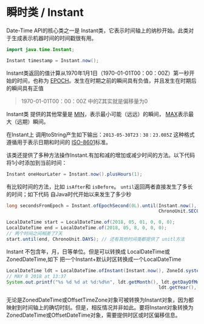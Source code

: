 # 瞬时类 / Instant

Date-Time API的核心类之一是 Instant类，它表示时间轴上的纳秒开始。此类对于生成表示机器时间的时间戳很有用。

```java
import java.time.Instant;

Instant timestamp = Instant.now();
```

Instant类返回的值计算从1970年1月1日（1970-01-01T00：00：00Z）第一秒开始的时间，也称为 [EPOCH](https://docs.oracle.com/javase/8/docs/api/java/time/Instant.html#EPOCH)。发生在时期之前的瞬间具有负值，并且发生在时期后的瞬间具有正值

> 1970-01-01T00：00：00Z 中的Z其实就是偏移量为0

Instant类 提供的其他常量是 [MIN](https://docs.oracle.com/javase/8/docs/api/java/time/Instant.html#MIN)，表示最小可能（远远）的瞬间， [MAX](https://docs.oracle.com/javase/8/docs/api/java/time/Instant.html#MAX)表示最大（远期）瞬间。

在Instant上 调用toString产生如下输出：`2013-05-30T23：38：23.085Z` 这种格式遵循用于表示日期和时间的 [ISO-8601](https://www.iso.org/iso-8601-date-and-time-format.html)标准。

该类还提供了多种方法操作Instant.有加和减的增加或减少时间的方法。以下代码将1小时添加到当前时间：

```java
Instant oneHourLater = Instant.now().plusHours(1);
```

有比较时间的方法，比如 `isAfter`和 `isBefore`。 `until`返回两者直接发生了多长的时间；如下代码 自Java时代开始以来发生了多少秒

```java
long secondsFromEpoch = Instant.ofEpochSecond(0L).until(Instant.now(),
                                                        ChronoUnit.SECONDS);

LocalDateTime start = LocalDateTime.of(2018, 05, 01, 0, 0, 0);
LocalDateTime end = LocalDateTime.of(2018, 05, 8, 0, 0, 0);
// 两个时间之间相差了7天
start.until(end, ChronoUnit.DAYS); // 还有其他时间类都提供了 unitl方法
```

Instant 不包含年，月，日等单位。但是可以转换成 LocalDateTime或ZonedDateTime,如下 把一个Instant+默认时区转换成一个LocalDateTime
```java
LocalDateTime ldt = LocalDateTime.ofInstant(Instant.now(), ZoneId.systemDefault());
// MAY 8 2018 at 13:37
System.out.printf("%s %d %d at %d:%d%n", ldt.getMonth(), ldt.getDayOfMonth(),
                                                        ldt.getYear(), ldt.getHour(), ldt.getMinute());
```

无论是ZonedDateTime或OffsetTimeZone对象可被转换为Instant对象，因为都映射到时间轴上的确切时刻。但是，相反情况并非如此。要将Instant对象转换为ZonedDateTime或OffsetDateTime对象，需要提供时区或时区偏移信息。

